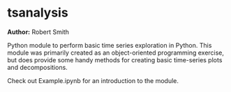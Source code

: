 # tsanalysis

**Author:** Robert Smith

Python module to perform basic time series exploration in Python.
This module was primarily created as an object-oriented programming
exercise, but does provide some handy methods for creating basic
time-series plots and decompositions. 

Check out Example.ipynb for an introduction to the module.

